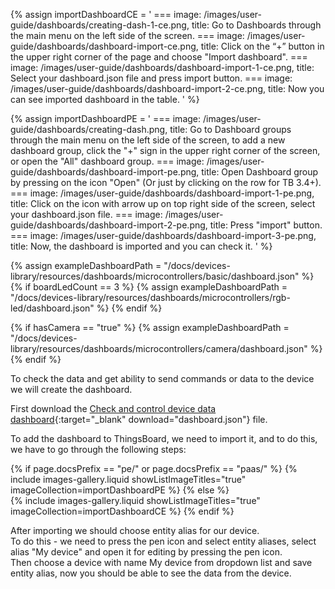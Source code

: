 
{% assign importDashboardCE = '
    ===
        image: /images/user-guide/dashboards/creating-dash-1-ce.png,
        title: Go to Dashboards through the main menu on the left side of the screen.
    ===
        image: /images/user-guide/dashboards/dashboard-import-ce.png,
        title: Click on the “+” button in the upper right corner of the page and choose "Import dashboard".
    ===
        image: /images/user-guide/dashboards/dashboard-import-1-ce.png,
        title: Select your dashboard.json file and press import button. 
    ===
        image: /images/user-guide/dashboards/dashboard-import-2-ce.png,
        title: Now you can see imported dashboard in the table.
'
%}

{% assign importDashboardPE = '
    ===
        image: /images/user-guide/dashboards/creating-dash.png,
        title: Go to Dashboard groups through the main menu on the left side of the screen, to add a new dashboard group, click the "+" sign in the upper right corner of the screen, or open the "All" dashboard group.
    ===
        image: /images/user-guide/dashboards/dashboard-import-pe.png,
        title: Open Dashboard group by pressing on the icon "Open" (Or just by clicking on the row for TB 3.4+).
    ===
        image: /images/user-guide/dashboards/dashboard-import-1-pe.png,
        title: Click on the icon with arrow up on top right side of the screen, select your dashboard.json file.
    ===
        image: /images/user-guide/dashboards/dashboard-import-2-pe.png,
        title: Press "import" button.
    ===
        image: /images/user-guide/dashboards/dashboard-import-3-pe.png,
        title: Now, the dashboard is imported and you can check it.
'
%}

{% assign exampleDashboardPath = "/docs/devices-library/resources/dashboards/microcontrollers/basic/dashboard.json" %}
{% if boardLedCount == 3 %}
{% assign exampleDashboardPath = "/docs/devices-library/resources/dashboards/microcontrollers/rgb-led/dashboard.json" %}
{% endif %}

{% if hasCamera == "true" %}
{% assign exampleDashboardPath = "/docs/devices-library/resources/dashboards/microcontrollers/camera/dashboard.json" %}
{% endif %}

To check the data and get ability to send commands or data to the device we will create the dashboard.

First download the [Check and control device data dashboard]({{exampleDashboardPath}}){:target="_blank" download="dashboard.json"} file.

To add the dashboard to ThingsBoard, we need to import it, and to do this, we have to go through the following steps:  


{% if page.docsPrefix == "pe/" or page.docsPrefix == "paas/" %}
    {% include images-gallery.liquid showListImageTitles="true" imageCollection=importDashboardPE %}
{% else %}  
    {% include images-gallery.liquid showListImageTitles="true" imageCollection=importDashboardCE %}
{% endif %} 

After importing we should choose entity alias for our device.  
To do this - we need to press the pen icon and select entity aliases, select alias "My device" and open it for editing by pressing the pen icon.    
Then choose a device with name My device from dropdown list and save entity alias, now you should be able to see the data from the device.     
